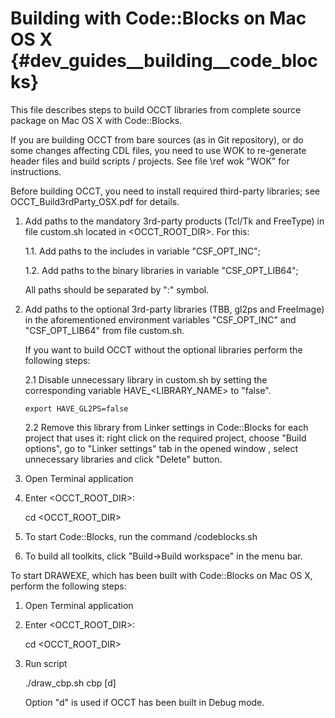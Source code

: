 Building with Code::Blocks on Mac OS X {#dev_guides__building__code_blocks}
======================================

This file describes steps to build OCCT libraries from complete source package
on Mac OS X with Code::Blocks.

If you are building OCCT from bare sources (as in Git repository), or do some 
changes affecting CDL files, you need to use WOK to re-generate header files
and build scripts / projects. See file \ref wok "WOK" for instructions.

Before building OCCT, you need to install required third-party libraries; see
OCCT_Build3rdParty_OSX.pdf for details.

1. Add paths to the mandatory 3rd-party products (Tcl/Tk and FreeType) in file 
   custom.sh located in \<OCCT_ROOT_DIR\>. For this:

   1.1. Add paths to the includes in variable "CSF_OPT_INC";

   1.2. Add paths to the binary libraries in variable  "CSF_OPT_LIB64";
   
   All paths should be separated by ":" symbol. 

2. Add paths to the optional 3rd-party libraries (TBB, gl2ps and FreeImage) 
   in the aforementioned environment variables "CSF_OPT_INC" and 
   "CSF_OPT_LIB64" from file custom.sh.

   If you want to build OCCT without the optional libraries perform the 
   following steps:

   2.1 Disable unnecessary library in custom.sh by setting the corresponding 
       variable HAVE_\<LIBRARY_NAME\> to "false". 

       export HAVE_GL2PS=false

   2.2 Remove this library from Linker settings in Code::Blocks for each project 
       that uses it: right click on the required project, choose "Build options", 
       go to "Linker settings" tab in the opened window , select unnecessary 
       libraries and click "Delete" button.

3. Open Terminal application

4. Enter \<OCCT_ROOT_DIR\>:

   cd \<OCCT_ROOT_DIR\>

5. To start Code::Blocks, run the command /codeblocks.sh

6. To build all toolkits, click "Build->Build workspace" in the menu bar.


To start DRAWEXE, which has been built with Code::Blocks on Mac OS X, perform 
the following steps:

1. Open Terminal application

2. Enter \<OCCT_ROOT_DIR\>:

   cd \<OCCT_ROOT_DIR\>

3. Run script

   ./draw_cbp.sh cbp [d]

   Option "d" is used if OCCT has been built in Debug mode.
